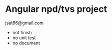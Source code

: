 Angular npd/tvs project
=======================
jsat66@gmail.com

* not finish
* no unit test
* no document




